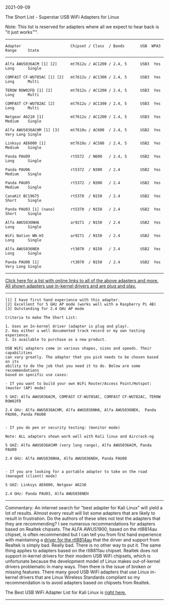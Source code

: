 2021-09-09

The Short List - Superstar USB WiFi Adapters for Linux

Note: This list is reserved for adapters where all we expect to hear back is "it just works™". 

-----

```
Adapter                      Chipset / Class  / Bands       USB  WPA3  Range     State
```

-----

```
Alfa AWUS036ACM [1] [2]      mt7612u / AC1200 / 2.4, 5      USB3  Yes  Long      Single

COMFAST CF-WU785AC [1] [2]   mt7612u / AC1300 / 2.4, 5      USB3  Yes  Long      Multi

TEROW ROW02FD [1] [2]        mt7612u / AC1200 / 2.4, 5      USB3  Yes  Long      Multi

COMFAST CF-WU782AC [2]       mt7612u / AC1300 / 2.4, 5      USB3  Yes  Long      Multi

Netgear A6210 [1]            mt7612u / AC1200 / 2.4, 5      USB3  Yes  Medium    Single

Alfa AWUS036ACHM [1] [3]     mt7610u / AC600  / 2.4, 5      USB2  Yes  Very Long Single

Linksys AE6000 [1]           mt7610u / AC580  / 2.4, 5      USB2  Yes  Medium    Single

Panda PAU09                  rt5572  / N600   / 2.4, 5      USB2  Yes  Long      Single

Panda PAU06                  rt5372  / N300   / 2.4         USB2  Yes  Medium    Single

Panda PAU05                  rt5372  / N300   / 2.4         USB2  Yes  Medium    Single

CanaKit BC19675              rt5370  / N150   / 2.4         USB2  Yes  Short     Single

Panda PAU03 [1] (nano)       rt5370  / N150   / 2.4         USB2  Yes  Short     Single        

Alfa AWUS036NHA              ar9271  / N150   / 2.4         USB2  Yes  Long      Single

WiFi Nation WN-H3            ar9271  / N150   / 2.4         USB2  Yes  Long      Single

Alfa AWUS036NEH              rt3070  / N150   / 2.4         USB2  Yes  Long      Single

Panda PAU08 [1]              rt3070  / N150   / 2.4         USB2  Yes  Very Long Single
```

-----

[Click here for a list with online links to all of the above adapters and more. All shown adapters use in-kernel drivers and are plug and play.](https://github.com/morrownr/USB-WiFi)

-----

```
[1] I have first hand experience with this adapter.
[2] Excellent for 5 GHz AP mode (works well with a Raspberry Pi 4B)
[3] Outstanding for 2.4 GHz AP mode

Criteria to make The Short List: 

1. Uses an In-kernel driver (adapter is plug and play).
2. Has either a well documented track record or my own testing experience.
3. Is available to purchase as a new product.

USB WiFi adapters come in various shapes, sizes and speeds. Their capabilities
can vary greatly. The adapter that you pick needs to be chosen based on its
ability to do the job that you need it to do. Below are some recommendations
based on specific use cases:

- If you want to build your own WiFi Router/Access Point/Hotspot: (master (AP) mode)

5 GHZ: Alfa AWUS036ACM, COMFAST CF-WU785AC, COMFAST CF-WU782AC, TEROW ROW02FD

2.4 GHz: Alfa AWUS036ACHM, Alfa AWUS036NHA, Alfa AWUS036NEH,  Panda PAU06, Panda PAU08


- If you do pen or security testing: (monitor mode)

Note: ALL adapters shown work well with Kali linux and Aircrack-ng

5 GHZ: Alfa AWUS036ACHM (very long range), Alfa AWUS036ACM, Panda PAU09 

2.4 GHz: Alfa AWUS036NHA, Alfa AWUS036NEH, Panda PAU08


- If you are looking for a portable adapter to take on the road (managed (client) mode)

5 GHZ: Linksys AE6000, Netgear A6210 

2.4 GHz: Panda PAU03, Alfa AWUS036NEH

```
-----

Commentary: An internet search for "best adapter for Kali Linux" will yield a lot of results. Almost every result will list some adapters that are likely to result in frustration. Do the authors of these sites not test the adapters that they are recommending? I see numerous recommendations for adapters based on Realtek chipsets. The ALFA AWUS1900, based on the rtl8814au chipset, is often recommended but I can tell you from first hand experience with maintaining a [driver for the rtl8814au](https://github.com/morrownr/8814au) that the driver and support from Realtek is simply bad. Really bad. There is no other way to put it. The same thing applies to adapters based on the rtl8811au chipset. Realtek does not support in-kernel drivers for their modern USB WiFi chipsets, which is unfortunate because the development model of Linux makes out-of-kernel drivers problematic in many ways. Then there is the issue of broken or missing features. There many good USB WiFi adapters that use Linux in-kernel drivers that are Linux Wireless Standards compliant so my recommendation is to avoid adapters based on chipsets from Realtek. 

The Best USB WiFi Adapter List for Kali Linux is [right here.](https://github.com/morrownr/USB-WiFi)

-----
